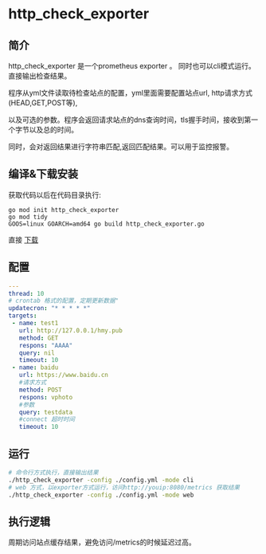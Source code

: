 # http_check_exporter

## 简介

http_check_exporter 是一个prometheus exporter 。 同时也可以cli模式运行。直接输出检查结果。

程序从yml文件读取待检查站点的配置，yml里面需要配置站点url, http请求方式(HEAD,GET,POST等),

以及可选的参数。程序会返回请求站点的dns查询时间，tls握手时间，接收到第一个字节以及总的时间。

同时，会对返回结果进行字符串匹配,返回匹配结果。可以用于监控报警。


## 编译&下载安装

获取代码以后在代码目录执行:

  ```
  go mod init http_check_exporter
  go mod tidy
  GOOS=linux GOARCH=amd64 go build http_check_exporter.go
  ```
 
 
 直接 [下载](https://github.com/huangmingyou/http_check_exporter/releases)



## 配置

  ```yaml
  ---
  thread: 10
  # crontab 格式的配置，定期更新数据"
  updatecron: "* * * * *"
  targets:
   - name: test1
     url: http://127.0.0.1/hmy.pub
     method: GET
     respons: "AAAA"
     query: nil
     timeout: 10
   - name: baidu
     url: https://www.baidu.cn
     #请求方式
     method: POST
     respons: vphoto
     #参数
     query: testdata
     #connect 超时时间
     timeout: 10
  ```

## 运行

  ```bash
  # 命令行方式执行，直接输出结果
  ./http_check_exporter -config ./config.yml -mode cli
  # web 方式，以exporter方式运行，访问http://youip:8080/metrics 获取结果
  ./http_check_exporter -config ./config.yml -mode web
  ```
  

## 执行逻辑

周期访问站点缓存结果，避免访问/metrics的时候延迟过高。
